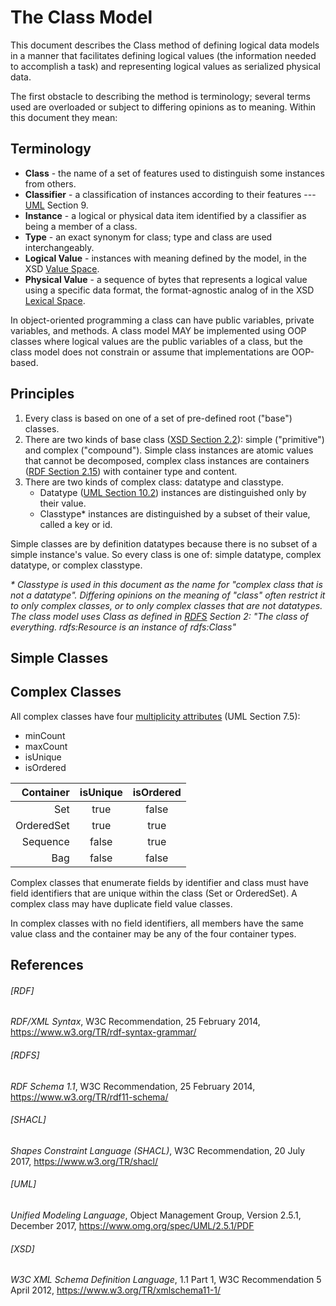 # The Class Model
This document describes the Class method of defining logical data models in a manner that facilitates
defining logical values (the information needed to accomplish a task) and representing logical values
as serialized physical data.

The first obstacle to describing the method is terminology; several terms used are overloaded
or subject to differing opinions as to meaning. Within this document they mean:

## Terminology

* **Class** - the name of a set of features used to distinguish some instances from others.
* **Classifier** - a classification of instances according to their features --- [UML](#uml) Section 9.  
* **Instance** - a logical or physical data item identified by a classifier as being a member of a class.
* **Type** - an exact synonym for class; type and class are used interchangeably.
* **Logical Value** - instances with meaning defined by the model, in the XSD
[Value Space](https://www.w3.org/TR/xmlschema11-2/#value-space).
* **Physical Value** - a sequence of bytes that represents a logical value using a specific data format,
the format-agnostic analog of in the XSD
[Lexical Space](https://www.w3.org/TR/xmlschema11-2/#lexical-space).

In object-oriented programming a class can have public variables, private variables, and methods.
A class model MAY be implemented using OOP classes where logical values are the public variables of a class,
but the class model does not constrain or assume that implementations are OOP-based.

## Principles
1. Every class is based on one of a set of pre-defined root ("base") classes.
2. There are two kinds of base class ([XSD Section 2.2](https://www.w3.org/TR/xmlschema11-1/#concepts-data-model)):
simple ("primitive") and complex ("compound"). Simple class instances are atomic values that
cannot be decomposed, complex class instances are containers
([RDF Section 2.15](https://www.w3.org/TR/REC-rdf-syntax/#section-Syntax-list-elements))
with container type and content.
3. There are two kinds of complex class: datatype and classtype.
    * Datatype ([UML Section 10.2](#uml)) instances are distinguished only by their value.
    * Classtype* instances are distinguished by a subset of their value, called a key or id.

Simple classes are by definition datatypes because there is no subset of a simple instance's
value.  So every class is one of: simple datatype, complex datatype, or complex classtype.

 *\* Classtype is used in this document as the name for "complex class that is not a datatype".
Differing opinions on the meaning of "class" often restrict it to only complex classes, or to only
complex classes that are not datatypes. The class model uses Class as defined in
[RDFS](https://www.w3.org/TR/rdf11-schema/#ch_classes) Section 2:
 "The class of everything. rdfs:Resource is an instance of rdfs:Class"*

## Simple Classes

## Complex Classes

All complex classes have four [multiplicity attributes](#uml) (UML Section 7.5):
* minCount
* maxCount
* isUnique
* isOrdered

|  Container | isUnique | isOrdered |
|-----------:|:--------:|:---------:|
|        Set |   true   |   false   |
| OrderedSet |   true   |   true    |
|   Sequence |  false   |   true    |
|        Bag |  false   |   false   |

Complex classes that enumerate fields by identifier and class must have field identifiers that are
unique within the class (Set or OrderedSet). A complex class may have duplicate field value classes.

In complex classes with no field identifiers, all members have the same value class and the container
may be any of the four container types.


## References
###### [RDF]

*RDF/XML Syntax*, W3C Recommendation, 25 February 2014, https://www.w3.org/TR/rdf-syntax-grammar/

###### [RDFS]

*RDF Schema 1.1*, W3C Recommendation, 25 February 2014, https://www.w3.org/TR/rdf11-schema/

###### [SHACL]

*Shapes Constraint Language (SHACL)*, W3C Recommendation, 20 July 2017, https://www.w3.org/TR/shacl/

###### [UML]

*Unified Modeling Language*, Object Management Group, Version 2.5.1, December 2017,
https://www.omg.org/spec/UML/2.5.1/PDF

###### [XSD]

*W3C XML Schema Definition Language*, 1.1 Part 1, W3C Recommendation 5 April 2012,
https://www.w3.org/TR/xmlschema11-1/